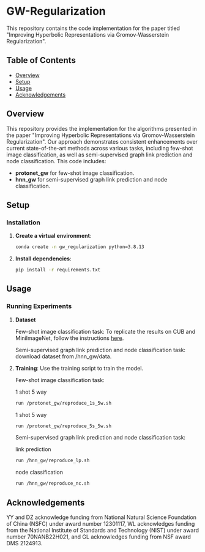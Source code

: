 # GW-Regularization
This repository contains the code implementation for the paper titled "Improving Hyperbolic Representations via Gromov-Wasserstein Regularization".


## Table of Contents

- [Overview](#overview)
- [Setup](#setup)
- [Usage](#usage)
- [Acknowledgements](#acknowledgements)

## Overview

This repository provides the implementation for the algorithms presented in the paper "Improving Hyperbolic Representations via Gromov-Wasserstein Regularization".
Our approach demonstrates consistent enhancements over current state-of-the-art methods across various tasks, including few-shot image classification, as well as semi-supervised graph link prediction and node classification. This code includes:

- **protonet_gw** for few-shot image classification.
- **hnn_gw** for semi-supervised graph link prediction and node classification.

## Setup

### Installation

1. **Create a virtual environment**:

    ```sh
    conda create -n gw_regularization python=3.8.13
    ```

2. **Install dependencies**:

    ```sh
    pip install -r requirements.txt
    ```

## Usage

### Running Experiments

1. **Dataset**
   
    Few-shot image classification task:
    To replicate the results on CUB and MiniImageNet, follow the instructions [here](https://github.com/leymir/hyperbolic-image-embeddings/tree/master/examples/fewshot).
    
    Semi-supervised graph link prediction and node classification task:
    download dataset from /hnn_gw/data.

2. **Training**: Use the training script to train the model.

    Few-shot image classification task:
   
    1 shot 5 way
    ```sh
    run /protonet_gw/reproduce_1s_5w.sh
    ```
   
    1 shot 5 way
    ```sh
    run /protonet_gw/reproduce_5s_5w.sh
    ```

    Semi-supervised graph link prediction and node classification task:
   
    link prediction
    ```sh
    run /hnn_gw/reproduce_lp.sh
    ```

    node classification
    ```sh
    run /hnn_gw/reproduce_nc.sh
    ```
   

## Acknowledgements

YY and DZ acknowledge funding from National Natural Science Foundation of China (NSFC) under award number 12301117, WL acknowledges funding from the National Institute of Standards and Technology (NIST) under award number 70NANB22H021, and GL acknowledges funding from NSF award DMS 2124913.
